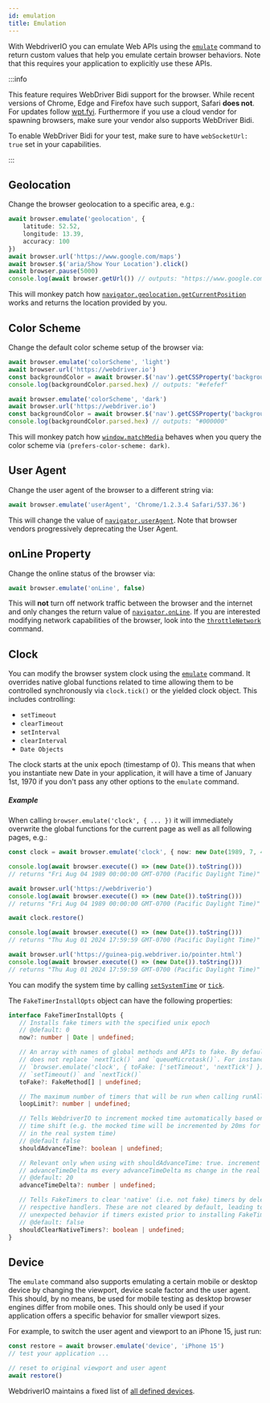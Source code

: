 ```yaml
---
id: emulation
title: Emulation
---
```


With WebdriverIO you can emulate Web APIs using the [`emulate`](/docs/api/browser/emulate) command to return custom values that help you emulate certain browser behaviors. Note that this requires your application to explicitly use these APIs.

<LiteYouTubeEmbed
    id="2bQXzIB_97M"
    title="WebdriverIO Tutorials: The Emulate Command - Emulate Web APIs at Runtime with WebdriverIO"
/>

:::info

This feature requires WebDriver Bidi support for the browser. While recent versions of Chrome, Edge and Firefox have such support, Safari __does not__. For updates follow [wpt.fyi](https://wpt.fyi/results/webdriver/tests/bidi/script/add_preload_script/add_preload_script.py?label=experimental&label=master&aligned). Furthermore if you use a cloud vendor for spawning browsers, make sure your vendor also supports WebDriver Bidi.

To enable WebDriver Bidi for your test, make sure to have `webSocketUrl: true` set in your capabilities.

:::

## Geolocation

Change the browser geolocation to a specific area, e.g.:

```ts
await browser.emulate('geolocation', {
    latitude: 52.52,
    longitude: 13.39,
    accuracy: 100
})
await browser.url('https://www.google.com/maps')
await browser.$('aria/Show Your Location').click()
await browser.pause(5000)
console.log(await browser.getUrl()) // outputs: "https://www.google.com/maps/@52.52,13.39,16z?entry=ttu"
```

This will monkey patch how [`navigator.geolocation.getCurrentPosition`](https://developer.mozilla.org/en-US/docs/Web/API/Geolocation/getCurrentPosition) works and returns the location provided by you.

## Color Scheme

Change the default color scheme setup of the browser via:

```ts
await browser.emulate('colorScheme', 'light')
await browser.url('https://webdriver.io')
const backgroundColor = await browser.$('nav').getCSSProperty('background-color')
console.log(backgroundColor.parsed.hex) // outputs: "#efefef"

await browser.emulate('colorScheme', 'dark')
await browser.url('https://webdriver.io')
const backgroundColor = await browser.$('nav').getCSSProperty('background-color')
console.log(backgroundColor.parsed.hex) // outputs: "#000000"
```

This will monkey patch how [`window.matchMedia`](https://developer.mozilla.org/en-US/docs/Web/API/Window/matchMedia) behaves when you query the color scheme via `(prefers-color-scheme: dark)`.

## User Agent

Change the user agent of the browser to a different string via:

```ts
await browser.emulate('userAgent', 'Chrome/1.2.3.4 Safari/537.36')
```

This will change the value of [`navigator.userAgent`](https://developer.mozilla.org/en-US/docs/Web/API/Navigator/userAgent). Note that browser vendors progressively deprecating the User Agent.

## onLine Property

Change the online status of the browser via:

```ts
await browser.emulate('onLine', false)
```

This will __not__ turn off network traffic between the browser and the internet and only changes the return value of [`navigator.onLine`](https://developer.mozilla.org/en-US/docs/Web/API/Navigator/onLine). If you are interested modifying network capabilities of the browser, look into the [`throttleNetwork`](/docs/api/browser/throttleNetwork) command.

## Clock

You can modify the browser system clock using the [`emulate`](/docs/emulation) command. It overrides native global functions related to time allowing them to be controlled synchronously via `clock.tick()` or the yielded clock object. This includes controlling:

- `setTimeout`
- `clearTimeout`
- `setInterval`
- `clearInterval`
- `Date Objects`

The clock starts at the unix epoch (timestamp of 0). This means that when you instantiate new Date in your application, it will have a time of January 1st, 1970 if you don't pass any other options to the `emulate` command.

##### Example

When calling `browser.emulate('clock', { ... })` it will immediately overwrite the global functions for the current page as well as all following pages, e.g.:

```ts
const clock = await browser.emulate('clock', { now: new Date(1989, 7, 4) })

console.log(await browser.execute(() => (new Date()).toString()))
// returns "Fri Aug 04 1989 00:00:00 GMT-0700 (Pacific Daylight Time)"

await browser.url('https://webdriverio')
console.log(await browser.execute(() => (new Date()).toString()))
// returns "Fri Aug 04 1989 00:00:00 GMT-0700 (Pacific Daylight Time)"

await clock.restore()

console.log(await browser.execute(() => (new Date()).toString()))
// returns "Thu Aug 01 2024 17:59:59 GMT-0700 (Pacific Daylight Time)"

await browser.url('https://guinea-pig.webdriver.io/pointer.html')
console.log(await browser.execute(() => (new Date()).toString()))
// returns "Thu Aug 01 2024 17:59:59 GMT-0700 (Pacific Daylight Time)"
```

You can modify the system time by calling [`setSystemTime`](/docs/api/clock/setSystemTime) or [`tick`](/docs/api/clock/tick).

The `FakeTimerInstallOpts` object can have the following properties:

 ```ts
interface FakeTimerInstallOpts {
    // Installs fake timers with the specified unix epoch
    // @default: 0
    now?: number | Date | undefined;

    // An array with names of global methods and APIs to fake. By default, WebdriverIO
    // does not replace `nextTick()` and `queueMicrotask()`. For instance,
    // `browser.emulate('clock', { toFake: ['setTimeout', 'nextTick'] })` will fake only
    // `setTimeout()` and `nextTick()`
    toFake?: FakeMethod[] | undefined;

    // The maximum number of timers that will be run when calling runAll() (default: 1000)
    loopLimit?: number | undefined;

    // Tells WebdriverIO to increment mocked time automatically based on the real system
    // time shift (e.g. the mocked time will be incremented by 20ms for every 20ms change
    // in the real system time)
    // @default false
    shouldAdvanceTime?: boolean | undefined;

    // Relevant only when using with shouldAdvanceTime: true. increment mocked time by
    // advanceTimeDelta ms every advanceTimeDelta ms change in the real system time
    // @default: 20
    advanceTimeDelta?: number | undefined;

    // Tells FakeTimers to clear 'native' (i.e. not fake) timers by delegating to their
    // respective handlers. These are not cleared by default, leading to potentially
    // unexpected behavior if timers existed prior to installing FakeTimers.
    // @default: false
    shouldClearNativeTimers?: boolean | undefined;
}
```

## Device

The `emulate` command also supports emulating a certain mobile or desktop device by changing the viewport, device scale factor and the user agent. This should, by no means, be used for mobile testing as desktop browser engines differ from mobile ones. This should only be used if your application offers a specific behavior for smaller viewport sizes.

For example, to switch the user agent and viewport to an iPhone 15, just run:

```ts
const restore = await browser.emulate('device', 'iPhone 15')
// test your application ...

// reset to original viewport and user agent
await restore()
```

WebdriverIO maintains a fixed list of [all defined devices](https://github.com/webdriverio/webdriverio/blob/main/packages/webdriverio/src/deviceDescriptorsSource.ts).
